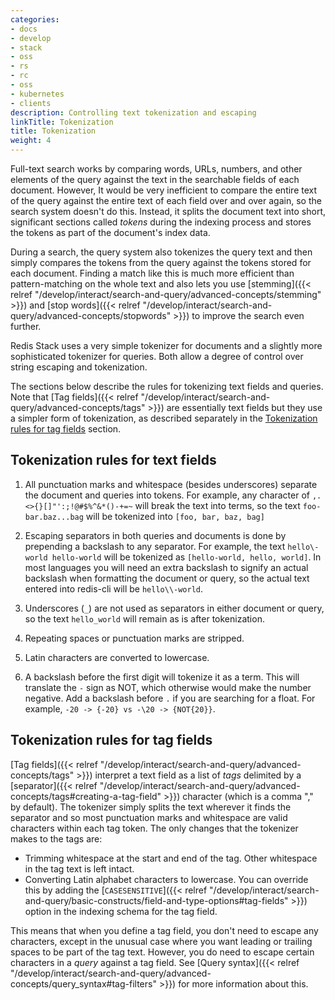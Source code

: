 ```yaml
---
categories:
- docs
- develop
- stack
- oss
- rs
- rc
- oss
- kubernetes
- clients
description: Controlling text tokenization and escaping
linkTitle: Tokenization
title: Tokenization
weight: 4
---
```


Full-text search works by comparing words, URLs, numbers, and other elements of the query
against the text in the searchable fields of each document. However,
It would be very inefficient to compare the entire text of the query against the
entire text of each field over and over again, so the search system doesn't do this.
Instead, it splits the document text into short, significant sections
called *tokens* during the indexing process and stores the tokens as part of the document's
index data.

During a search, the query system also tokenizes the
query text and then simply compares the tokens from the query against the tokens stored
for each document. Finding a match like this is much more efficient than pattern-matching on
the whole text and also lets you use
[stemming]({{< relref "/develop/interact/search-and-query/advanced-concepts/stemming" >}}) and
[stop words]({{< relref "/develop/interact/search-and-query/advanced-concepts/stopwords" >}})
to improve the search even further.

Redis Stack uses a very simple tokenizer for documents and a slightly more sophisticated tokenizer for queries. Both allow a degree of control over string escaping and tokenization. 

The sections below describe the rules for tokenizing text fields and queries.
Note that
[Tag fields]({{< relref "/develop/interact/search-and-query/advanced-concepts/tags" >}}) 
are essentially text fields but they use a simpler form of tokenization, as described
separately in the
[Tokenization rules for tag fields](#tokenization-rules-for-tag-fields) section.

## Tokenization rules for text fields

1. All punctuation marks and whitespace (besides underscores) separate the document and queries into tokens. For example, any character of `,.<>{}[]"':;!@#$%^&*()-+=~` will break the text into terms, so the text `foo-bar.baz...bag` will be tokenized into `[foo, bar, baz, bag]`

2. Escaping separators in both queries and documents is done by prepending a backslash to any separator. For example, the text `hello\-world hello-world` will be tokenized as `[hello-world, hello, world]`. In most languages you will need an extra backslash to signify an actual backslash when formatting the document or query, so the actual text entered into redis-cli will be `hello\\-world`. 

3. Underscores (`_`) are not used as separators in either document or query, so the text `hello_world` will remain as is after tokenization. 

4. Repeating spaces or punctuation marks are stripped. 

5. Latin characters are converted to lowercase. 

6. A backslash before the first digit will tokenize it as a term. This will translate the `-` sign as NOT, which otherwise would make the number negative. Add a backslash before `.` if you are searching for a float. For example, `-20 -> {-20} vs -\20 -> {NOT{20}}`.

## Tokenization rules for tag fields

[Tag fields]({{< relref "/develop/interact/search-and-query/advanced-concepts/tags" >}}) interpret
a text field as a list of *tags* delimited by a
[separator]({{< relref "/develop/interact/search-and-query/advanced-concepts/tags#creating-a-tag-field" >}})
character (which is a comma "," by
default). The tokenizer simply splits the text wherever it finds the separator and so most
punctuation marks and whitespace are valid characters within each tag token. The only
changes that the tokenizer makes to the tags are:

-   Trimming whitespace at the start and end of the tag. Other whitespace in the tag text is left intact.
-   Converting Latin alphabet characters to lowercase. You can override this by adding the
    [`CASESENSITIVE`]({{< relref "/develop/interact/search-and-query/basic-constructs/field-and-type-options#tag-fields" >}}) option in the indexing schema for the tag field.

This means that when you define a tag field, you don't need to escape any characters, except
in the unusual case where you want leading or trailing spaces to be part of the tag text.
However, you do need to escape certain characters in a *query* against a tag field. See
[Query syntax]({{< relref "/develop/interact/search-and-query/advanced-concepts/query_syntax#tag-filters" >}})
for more information about this.
